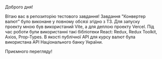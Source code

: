 Доброго дня!

Вітаю вас в репозиторію тестового завдання! Завдання "Конвертер валют" було виконане у повному обсязі згідно з ТЗ. Для запуску проекту мною був використаний Vite, а для деплою проекту Vercel. Під час роботи були використанні такі бібліотеки React: Redux, Redux Toolkit, Axios, Prop-Types. В якості публічної API для курсу валют була використана API Національного банку України.

Приємного перегляду!
